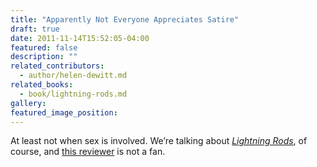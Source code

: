 ```yaml
---
title: "Apparently Not Everyone Appreciates Satire"
draft: true
date: 2011-11-14T15:52:05-04:00
featured: false
description: ""
related_contributors:
  - author/helen-dewitt.md
related_books:
  - book/lightning-rods.md
gallery:
featured_image_position: 
---
```


At least not when sex is involved. We’re talking about [_Lightning Rods_](http://ndbooks.com/book/lightning-rods), of course, and [this reviewer](http://www.ocregister.com/articles/one-326605-sex-better.html) is not a fan. 

